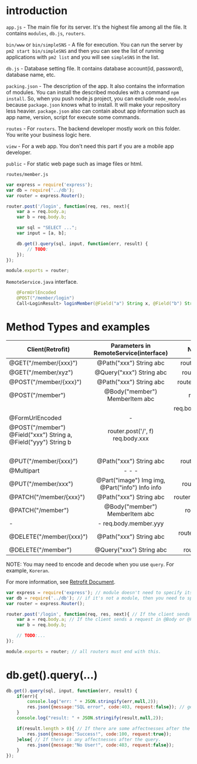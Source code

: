 # introduction

`app.js` - The main file for its server. It's the highest file among all the file. It contains `modules`, `db.js`, `routers`.

`bin/www` or `bin/simpleSNS` - A file for execution. You can run the server by `pm2 start bin/simpleSNS` and then you can see the list of running applications with `pm2 list` and you will see `simpleSNS` in the list.

`db.js` - Database setting file. It contains database account(id, password), database name, etc.

`packing.json` - The description of the app. It also contains the information of modules. You can install the described modules with a command `npm install`. So, when you push node.js project, you can exclude `node_modules` because `package.json` knows what to install. It will make your repository less heavier. `package.json` also can contain about app information such as app name, version, script for execute some commands.

`routes` - For `routers`. The backend developer mostly work on this folder. You write your business logic here.

`view` - For a web app. You don't need this part if you are a mobile app developer.

`public` - For static web page such as image files or html.

`routes/member.js`

```javascript
var express = require('express');
var db = require('../db');
var router = express.Router();

router.post('/login', function(req, res, next){
	var a = req.body.a;
	var b = req.body.b;

	var sql = "SELECT ...";
	var input = [a, b];

	db.get().query(sql, input, function(err, result) {
		// TODO:
	});
});

module.exports = router;
```

`RemoteService.java` interface.

```java
    @FormUrlEncoded
    @POST("/member/login")
    Call<LoginResult> loginMember(@Field("a") String x, @Field("b") String y);
```

# Method Types and examples

| Client(Retrofit)         | Parameters in RemoteService(interface)          | Nodejs(method)            | Nodejs(get data)       |
| ------------------------ |:-----------------------------------------------:| -------------------------:| ----------------------:|
| @GET("/member/{xxx}")    | @Path("xxx") String abc                         | router.get('/:xxx', f)    | req.params.xxx         |
| @GET("/member/xyz")      | @Query("xxx") String abc                        | router.get('/xyz', f)     | req.query.xxx          |
| @POST("/member/{xxx}")   | @Path("xxx") String abc                         | router.post('/:xxx', f)   | req.params.xxx         |
| @POST("/member")         | @Body("member") MemberItem abc                  | router.post('/', f)       | req.body.member.xxx    |
|                          |                                                 |                             req.body.member.yyy    
| @FormUrlEncoded          |                      -                          |           -               |            -           |
| @POST("/member")          @Field("xxx") String a, @Field("yyy") String b  | router.post('/', f)          req.body.xxx           
|                          |                                                 |                           | req.body.yyy           |
| @PUT("/member/{xxx}")    | @Path("xxx") String abc                         | router.put('/:xxx', f)    | req.params.xxx         |
| @Multipart               |                      -                                      -                            -
| @PUT("/member/xxx")      | @Part("image") Img img, @Part("info") Info info | router.put('/xxx', f)     | [Multiparty Library](https://github.com/pillarjs/multiparty)               |
| @PATCH("/member/{xxx}")  | @Path("xxx") String abc                         | router.patch('/:xxx', f)  | req.params.xxx         |
| @PATCH("/member")        | @Body("member") MemberItem abc                  | router.patch('/', f)      | req.body.member.xxx    |
|                                                 -                          |            -                req.body.member.yyy           
| @DELETE("/member/{xxx}") | @Path("xxx") String abc                         | router.delete('/:xxx', f) | req.params.xxx         |
| @DELETE("/member")       | @Query("xxx") String abc                        | router.delete('/', f)     | req.query.xxx          |

NOTE: You may need to encode and decode when you use `query`. For example, `Koreran`.

For more information, see [Retrofit Document](http://devflow.github.io/retrofit-kr).
	
```javascript
var express = require('express'); // module doesn't need to specify its path.
var db = require('../db'); // if it's not a module, then you need to specify the correct path.
var router = express.Router();

router.post('/login', function(req, res, next){ // If the client sends a request with POST method, then you need to use `router.post`.
	var a = req.body.a; // If the client sends a request in @Body or @Field, you need to get the data with req.body.item_name;
	var b = req.body.b;

	// TODO:...
});

module.exports = router; // all routers must end with this.
```

# db.get().query(...)

```javascript
db.get().query(sql, input, function(err, result) {
	if(err){
		console.log("err: " + JSON.stringify(err,null,2));
		res.json({message:"SQL error", code:403, request:false}); // get the json data. The client would need `Gson`.
	}
	console.log("result: " + JSON.stringify(result,null,2));

	if(result.length > 0){ // If there are some affectnesses after the query.
		res.json({message:"Success!", code:100, request:true});
	}else{ // If there is any affectnesses after the query.
		res.json({message:"No User!", code:403, request:false});
	}
});
```
